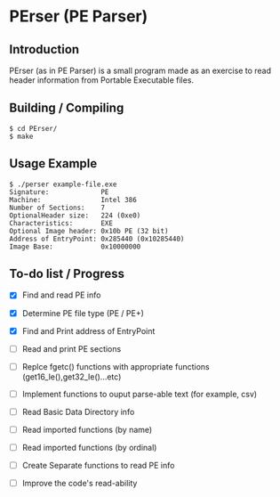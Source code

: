 # PErser (PE Parser)

## Introduction
PErser (as in PE Parser) is a small program made as an exercise to read header information from Portable Executable files.

## Building / Compiling
``` 
$ cd PErser/
$ make 
```

## Usage Example
```
$ ./perser example-file.exe
Signature:             PE
Machine:               Intel 386 
Number of Sections:    7
OptionalHeader size:   224 (0xe0)
Characteristics:       EXE 
Optional Image header: 0x10b PE (32 bit) 
Address of EntryPoint: 0x285440 (0x10285440) 
Image Base:            0x10000000 

```

## To-do list / Progress
- [x] Find and read PE info
- [x] Determine PE file type (PE / PE+)
- [x] Find and Print address of EntryPoint 
- [ ] Read and print PE sections
- [ ] Replce fgetc() functions with appropriate functions (get16_le(),get32_le()...etc)
- [ ] Implement functions to ouput parse-able text (for example, csv)
- [ ] Read Basic Data Directory info
- [ ] Read imported functions (by name)
- [ ] Read imported functions (by ordinal)
- [ ] Create Separate functions to read PE info
- [ ] Improve the code's read-ability

